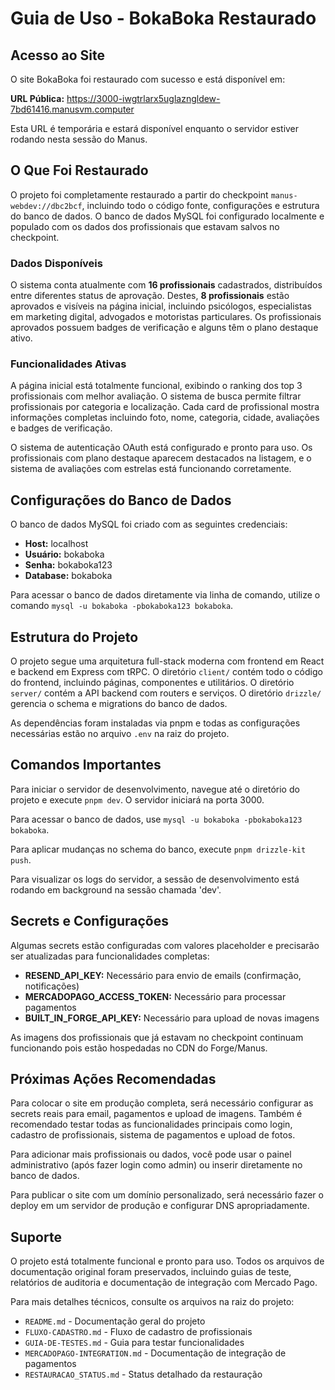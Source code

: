 # Guia de Uso - BokaBoka Restaurado

## Acesso ao Site

O site BokaBoka foi restaurado com sucesso e está disponível em:

**URL Pública:** https://3000-iwgtrlarx5uglazngldew-7bd61416.manusvm.computer

Esta URL é temporária e estará disponível enquanto o servidor estiver rodando nesta sessão do Manus.

## O Que Foi Restaurado

O projeto foi completamente restaurado a partir do checkpoint `manus-webdev://dbc2bcf`, incluindo todo o código fonte, configurações e estrutura do banco de dados. O banco de dados MySQL foi configurado localmente e populado com os dados dos profissionais que estavam salvos no checkpoint.

### Dados Disponíveis

O sistema conta atualmente com **16 profissionais** cadastrados, distribuídos entre diferentes status de aprovação. Destes, **8 profissionais** estão aprovados e visíveis na página inicial, incluindo psicólogos, especialistas em marketing digital, advogados e motoristas particulares. Os profissionais aprovados possuem badges de verificação e alguns têm o plano destaque ativo.

### Funcionalidades Ativas

A página inicial está totalmente funcional, exibindo o ranking dos top 3 profissionais com melhor avaliação. O sistema de busca permite filtrar profissionais por categoria e localização. Cada card de profissional mostra informações completas incluindo foto, nome, categoria, cidade, avaliações e badges de verificação.

O sistema de autenticação OAuth está configurado e pronto para uso. Os profissionais com plano destaque aparecem destacados na listagem, e o sistema de avaliações com estrelas está funcionando corretamente.

## Configurações do Banco de Dados

O banco de dados MySQL foi criado com as seguintes credenciais:

- **Host:** localhost
- **Usuário:** bokaboka
- **Senha:** bokaboka123
- **Database:** bokaboka

Para acessar o banco de dados diretamente via linha de comando, utilize o comando `mysql -u bokaboka -pbokaboka123 bokaboka`.

## Estrutura do Projeto

O projeto segue uma arquitetura full-stack moderna com frontend em React e backend em Express com tRPC. O diretório `client/` contém todo o código do frontend, incluindo páginas, componentes e utilitários. O diretório `server/` contém a API backend com routers e serviços. O diretório `drizzle/` gerencia o schema e migrations do banco de dados.

As dependências foram instaladas via pnpm e todas as configurações necessárias estão no arquivo `.env` na raiz do projeto.

## Comandos Importantes

Para iniciar o servidor de desenvolvimento, navegue até o diretório do projeto e execute `pnpm dev`. O servidor iniciará na porta 3000.

Para acessar o banco de dados, use `mysql -u bokaboka -pbokaboka123 bokaboka`.

Para aplicar mudanças no schema do banco, execute `pnpm drizzle-kit push`.

Para visualizar os logs do servidor, a sessão de desenvolvimento está rodando em background na sessão chamada 'dev'.

## Secrets e Configurações

Algumas secrets estão configuradas com valores placeholder e precisarão ser atualizadas para funcionalidades completas:

- **RESEND_API_KEY:** Necessário para envio de emails (confirmação, notificações)
- **MERCADOPAGO_ACCESS_TOKEN:** Necessário para processar pagamentos
- **BUILT_IN_FORGE_API_KEY:** Necessário para upload de novas imagens

As imagens dos profissionais que já estavam no checkpoint continuam funcionando pois estão hospedadas no CDN do Forge/Manus.

## Próximas Ações Recomendadas

Para colocar o site em produção completa, será necessário configurar as secrets reais para email, pagamentos e upload de imagens. Também é recomendado testar todas as funcionalidades principais como login, cadastro de profissionais, sistema de pagamentos e upload de fotos.

Para adicionar mais profissionais ou dados, você pode usar o painel administrativo (após fazer login como admin) ou inserir diretamente no banco de dados.

Para publicar o site com um domínio personalizado, será necessário fazer o deploy em um servidor de produção e configurar DNS apropriadamente.

## Suporte

O projeto está totalmente funcional e pronto para uso. Todos os arquivos de documentação original foram preservados, incluindo guias de teste, relatórios de auditoria e documentação de integração com Mercado Pago.

Para mais detalhes técnicos, consulte os arquivos na raiz do projeto:
- `README.md` - Documentação geral do projeto
- `FLUXO-CADASTRO.md` - Fluxo de cadastro de profissionais
- `GUIA-DE-TESTES.md` - Guia para testar funcionalidades
- `MERCADOPAGO-INTEGRATION.md` - Documentação de integração de pagamentos
- `RESTAURACAO_STATUS.md` - Status detalhado da restauração
